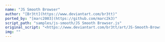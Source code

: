 ```yaml
---
name: "JS Smooth Browser"
author: "[Br3tt](https://www.deviantart.com/br3tt)"
ported_by: "[marc2003](https://github.com/marc2k3)"
script_path: "samples/js-smooth/JS Smooth Browser.js"
original_script: "<https://www.deviantart.com/br3tt/art/JS-Smooth-Browser-571376160>"
img: ""
---
```

